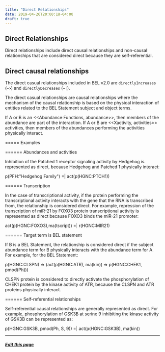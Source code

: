```yaml
---
title: "Direct Relationships"
date: 2019-04-26T20:00:18-04:00
draft: true
---
```


## Direct Relationships

Direct relationships include direct causal relationships and non-causal relationships that are considered direct because they are self-referential.

## Direct causal relationships

The direct casual relationships included in BEL v2.0 are `directlyIncreases` (`=>`) and `directlyDecreases` (`=|`).

The direct casual relationships are causal relationships where the mechanism of the causal relationship is based on the physical interaction of entities related to the BEL Statement subject and object terms.

If A or B is an <<Abundance Functions, abundance>>, then members of the abundance are part of the interaction. If A or B are <<Xactivity, activities>> activities, then members of the abundances performing the activities physically interact.

===== Examples

====== Abundances and activities

Inhibition of the Patched 1 receptor signaling activity by Hedgehog is represented as direct, because Hedgehog and Patched 1 physically interact:

<span class="assertion">p(PFH:"Hedgehog Family") =| act(p(HGNC:PTCH1))</span>


====== Transcription

In the case of transcriptional activity, if the protein performing the transcriptional activity interacts with the gene that the RNA is transcribed from, the relationship is considered direct. For example, repression of the transcription of miR-21 by FOXO3 protein transcriptional activity is represented as direct because FOXO3 binds the miR-21 promoter:


 act(p(HGNC:FOXO3),ma(tscript)) =| r(HGNC:MIR21)

====== Target term is BEL statement

If B is a BEL Statement, the relationship is considered direct if the subject abundance term for B physically interacts with the abundance term for A. For example, for the BEL Statement:


 p(HGNC:CLSPN) => (act(p(HGNC:ATR), ma(kin)) => p(HGNC:CHEK1, pmod(Ph)))

CLSPN protein is considered to directly activate the phosphorylation of CHEK1 protein by the kinase activity of ATR, because the CLSPN and ATR proteins physically interact.

====== Self-referential relationships

Self-referential causal relationships are generally represented as direct. For example, phosphorylation of GSK3B at serine 9 inhibiting the kinase activity of GSK3B can be represented as:


 p(HGNC:GSK3B, pmod(Ph, S, 9)) =| act(p(HGNC:GSK3B), ma(kin))

---
##### [Edit this page](https://github.com/belbio/bel_lang_ws/edit/master/content/tutorial/direct.md)
